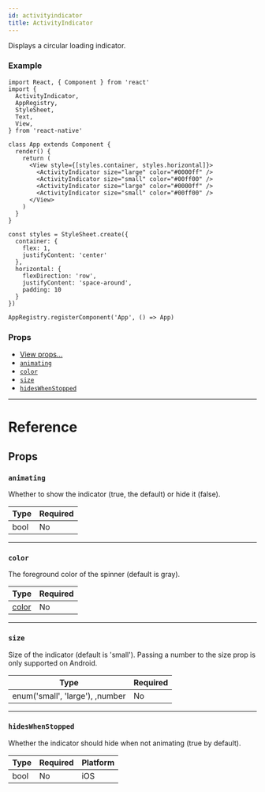 ```yaml
---
id: activityindicator
title: ActivityIndicator
---
```

Displays a circular loading indicator.

### Example

```ReactNativeWebPlayer
import React, { Component } from 'react'
import {
  ActivityIndicator,
  AppRegistry,
  StyleSheet,
  Text,
  View,
} from 'react-native'

class App extends Component {
  render() {
    return (
      <View style={[styles.container, styles.horizontal]}>
        <ActivityIndicator size="large" color="#0000ff" />
        <ActivityIndicator size="small" color="#00ff00" />
        <ActivityIndicator size="large" color="#0000ff" />
        <ActivityIndicator size="small" color="#00ff00" />
      </View>
    )
  }
}

const styles = StyleSheet.create({
  container: {
    flex: 1,
    justifyContent: 'center'
  },
  horizontal: {
    flexDirection: 'row',
    justifyContent: 'space-around',
    padding: 10
  }
})

AppRegistry.registerComponent('App', () => App)
```

### Props

- [View props...](docs/view-props.html)
- [`animating`](docs/activityindicator.html#animating)
- [`color`](docs/activityindicator.html#color)
- [`size`](docs/activityindicator.html#size)
- [`hidesWhenStopped`](docs/activityindicator.html#hideswhenstopped)






---

# Reference

## Props

### `animating`

Whether to show the indicator (true, the default) or hide it (false).

| Type | Required |
| - | - |
| bool | No |




---

### `color`

The foreground color of the spinner (default is gray).

| Type | Required |
| - | - |
| [color](docs/colors.html) | No |




---

### `size`

Size of the indicator (default is 'small').
Passing a number to the size prop is only supported on Android.

| Type | Required |
| - | - |
| enum('small', 'large'), ,number | No |




---

### `hidesWhenStopped`

Whether the indicator should hide when not animating (true by default).



| Type | Required | Platform |
| - | - | - |
| bool | No | iOS  |






